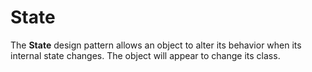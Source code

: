 # State

The **State** design pattern allows an object to alter its behavior when its internal state changes. The object will appear to change its class.